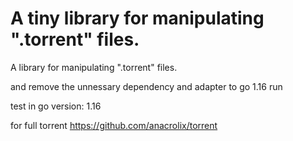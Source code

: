 # A tiny library for manipulating ".torrent" files.
A library for manipulating ".torrent" files.


and remove the unnessary dependency and adapter to go 1.16 run

test in go version: 1.16

for full torrent https://github.com/anacrolix/torrent

